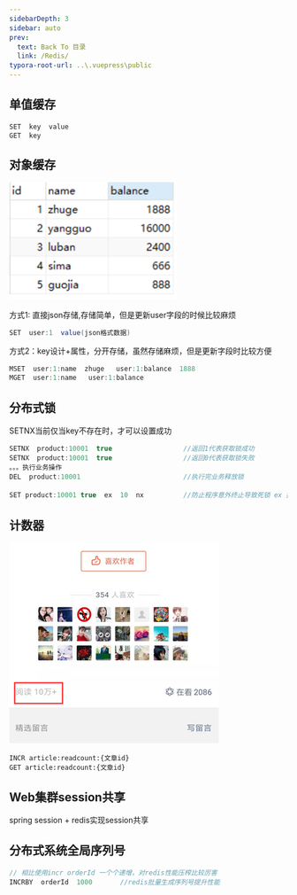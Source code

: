 ```yaml
---
sidebarDepth: 3
sidebar: auto
prev:
  text: Back To 目录
  link: /Redis/
typora-root-url: ..\.vuepress\public
---
```


## 单值缓存

```
SET  key  value 	
GET  key 
```



## 对象缓存

![](/images/Redis/image-20211114045515743.png)

方式1: 直接json存储,存储简单，但是更新user字段的时候比较麻烦

```java
SET  user:1  value(json格式数据)
```

方式2：key设计+属性，分开存储，虽然存储麻烦，但是更新字段时比较方便

```java
MSET  user:1:name  zhuge   user:1:balance  1888
MGET  user:1:name   user:1:balance 
```



## 分布式锁

SETNX当前仅当key不存在时，才可以设置成功

```java
SETNX  product:10001  true 					//返回1代表获取锁成功
SETNX  product:10001  true 					//返回0代表获取锁失败
。。。执行业务操作
DEL  product:10001			   			    //执行完业务释放锁

SET product:10001 true  ex  10  nx			//防止程序意外终止导致死锁 ex 指定过期时间seconds nx SETNX的分开写法
```

## 计数器

![image-20211114050136198](/images/Redis/image-20211114050136198.png)

```
INCR article:readcount:{文章id}  	
GET article:readcount:{文章id} 
```

## Web集群session共享

spring session + redis实现session共享



## 分布式系统全局序列号 

```java
// 相比使用incr orderId 一个个递增，对redis性能压榨比较厉害
INCRBY  orderId  1000		//redis批量生成序列号提升性能
```

